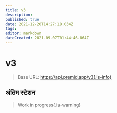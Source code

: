```yaml
---
title: v3
description:
published: true
date: 2021-12-20T14:27:18.034Z
tags:
editor: markdown
dateCreated: 2021-09-07T01:44:46.864Z
---
```


# v3

> Base URL: https://api.premid.app/v3{.is-info}


## अंतिम स्टेशन
> Work in progress{.is-warning}
